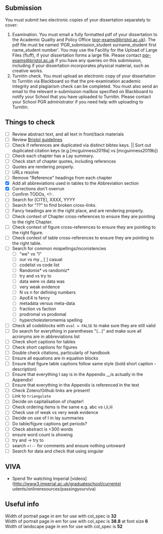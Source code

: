 ## Submission

You must submit two electronic copies of your dissertation separately to cover:

1. Examination. You must email a fully formatted pdf of your dissertation to the Academic Quality and Policy Office (pgr-exams@bristol.ac.uk). The pdf file must be named ‘PGR_submission_student surname_student first name_student number'. You may use the Facility for the Upload of Large Files (fluff), if your dissertation forms a large file. Please contact pgr-exams@bristol.ac.uk if you have any queries on this submission, including if your dissertation incorporates physical material, such as creative works.
1. Turnitin check. You must upload an electronic copy of your dissertation to Turnitin via Blackboard so that the pre-examination academic integrity and plagiarism check can be completed. You must also send an email to the relevant e-submission mailbox specified on Blackboard to notify your School that you have uploaded to Turnitin. Please contact your School PGR administrator if you need help with uploading to Turnitin.

## Things to check 

- [ ] Review abstract text, and all text in front/back materials
- [ ] Review [Bristol guidelines](http://www.bris.ac.uk/media-library/sites/social-community-medicine/migrated/documents/preparingathesis.pdf)
- [ ] Check if references are duplicated via distinct bibtex keys. || Sort out duplicated citation keys (e.g.[mcguinness2019a] vs [mcguinness2019b])
- [ ] Check each chapter has a Lay summary.
- [ ] Check start of chapter quotes, including references
- [ ] Quotes are rendering properly.
- [ ] URLs resolve
- [ ] Remove "Reference" headings from each chapter
- [X] Add all abbreviations used in tables to the Abbreviation section
- [X] Corrections don't overrun
- [ ] Confirm TODOs, <!-.
- [ ] Search for [CITE], XXXX, YYYY
- [ ] Search for "??" to find broken cross-links.
- [ ] Fancy headings are in the right place, and are rendering properly.
- [ ] Check context of Chapter cross-references to ensure they are pointing to the right Chapter.
- [ ] Check context of figure cross-references to ensure they are pointing to the right figure.
- [ ] Check context of table cross-references to ensure they are pointing to the right table.
- [ ] Search for common  mispellings/inconistencies 
    - [ ] "we" vs "I"
    - [ ] our vs my
    _ [ ] casual
    - [ ] codelist vs code list
    - [ ] Randomis* vs randomiz*
    - [ ] try and vs try to
    - [ ] data were vs data was
    - [ ] very weak evidence
    - [ ] N vs n for defining numbers
    - [ ] ApoE4 is fancy
    - [ ] metadata versus meta-data
    - [ ] fraction vs faction
    - [ ] prodromal vs prodomal
    - [ ] hypercholesteromemia spelling
- [ ] Check all codeblocks with `eval = FALSE` to make sure they are still valid
- [ ] Do search for everything in parentheses "(...)" and make sure all acronyms are in abbreviations list
- [ ] Check short captions for tables
- [ ] Check short captions for figures
- [ ] Double check citations, particularly of handbook
- [ ] Ensure all equations are in equation blocks
- [ ] Ensure that figure table captions follow same style (bold short caption - description)
- [ ] Ensure that everything I say is in the Appendix __is actually in the Appendix!
- [ ] Ensure that everything in the Appendix is referenced in the text
- [ ] Check Zotero/Github links are present!
- [ ] Link to `triangulate`
- [ ] Decide on capitalisation of chapter!
- [ ] Check ordering items is the same e.g. abc vs i,ii,iii
- [ ] Check use of weak vs very weak evidence
- [ ] Decide on use of I in lay summaries
- [ ] Do table/figure captions get periods?
- [ ] Check abstract is <300 words
- [ ] ensure word count is showing
- [ ] try and -> try to
- [ ] search `<!--` for comments and ensure nothing untoward
- [ ] Search for data and check that using singular

## VIVA
- Spend 1hr watching Imperial [videos](http://www3.imperial.ac.uk/graduateschool/currentst
udents/onlineresources/passingyourviva)

## Useful info

Width of portrait page in em for use with col_spec is __32__  
Width of portrait page in em for use with col_spec is __38.8__ at font size __6__  
Width of landscape page in em for use with col_spec is __52__  